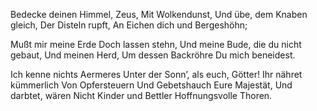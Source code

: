 Bedecke deinen Himmel, Zeus,
Mit Wolkendunst,
Und übe, dem Knaben gleich,
Der Disteln rupft,
An Eichen dich und Bergeshöhn;

Mußt mir meine Erde
Doch lassen stehn,
Und meine Bude, die du nicht gebaut,
Und meinen Herd,
Um dessen Backröhre
Du mich beneidest.

Ich kenne nichts Aermeres
Unter der Sonn’, als euch, Götter!
Ihr nähret kümmerlich
Von Opfersteuern
Und Gebetshauch
Eure Majestät,
Und darbtet, wären
Nicht Kinder und Bettler
Hoffnungsvolle Thoren.
